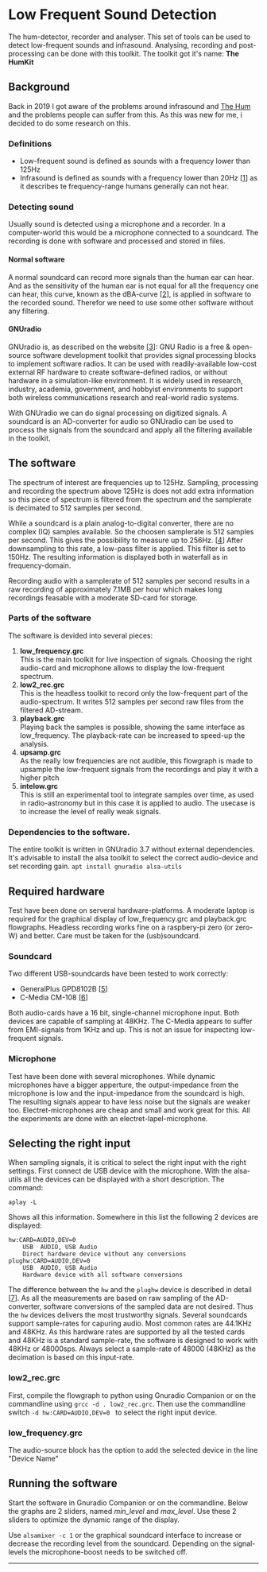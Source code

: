 # Low Frequent Sound Detection
The hum-detector, recorder and analyser. This set of tools can be used to detect low-frequent sounds and infrasound. Analysing, recording and post-processing can be done with this toolkit.
The toolkit got it's name: **The HumKit**

## Background
Back in 2019 I got aware of the problems around infrasound and [The Hum] and the problems people can suffer from this.
As this was new for me, i decided to do some research on this.

### Definitions

* Low-frequent sound is defined as sounds with a frequency lower than 125Hz
* Infrasound is defined as sounds with a frequency lower than 20Hz [[1]] as it describes te frequency-range humans generally can not hear.



### Detecting sound
Usually sound is detected using a microphone and a recorder. In a computer-world this would be a microphone connected to a soundcard. The recording is done with software and processed and stored in files.

#### Normal software
A normal soundcard can record more signals than the human ear can hear. And as the sensitivity of the human ear is not equal for all the frequency one can hear, this curve, known as the dBA-curve [[2]], is applied in software to the recorded sound. Therefor we need to use some other software without any filtering.


#### GNUradio
GNUradio is, as described on the website [[3]]: GNU Radio is a free & open-source software development toolkit that provides signal processing blocks to implement software radios. It can be used with readily-available low-cost external RF hardware to create software-defined radios, or without hardware in a simulation-like environment. It is widely used in research, industry, academia, government, and hobbyist environments to support both wireless communications research and real-world radio systems.

With GNUradio we can do signal processing on digitized signals. A soundcard is an AD-converter for audio so GNUradio can be used to process the signals from the soundcard and apply all the filtering available in the toolkit.

## The software
The spectrum of interest are frequencies up to 125Hz. Sampling, processing and recording the spectrum above 125Hz is does not add extra information so this piece of spectrum is filtered from the spectrum and the samplerate is decimated to 512 samples per second.

While a soundcard is a plain analog-to-digital converter, there are no complex (IQ) samples available. So the choosen samplerate is 512 samples per second. This gives the possibility to measure up to 256Hz. [[4]]
After downsampling to this rate, a low-pass filter is applied. This filter is set to 150Hz. 
The resulting information is displayed both in waterfall as in frequency-domain.

Recording audio with a samplerate of 512 samples per second results in a raw recording of approximately 7.1MB per hour which makes long recordings feasable with a moderate SD-card for storage.

### Parts of the software
The software is devided into several pieces:

1. **low_frequency.grc**<br>
	This is the main toolkit for live inspection of signals. Choosing the right audio-card and microphone allows to display the low-frequent spectrum.
2. **low2_rec.grc**<br>
	This is the headless toolkit to record only the low-frequent part of the audio-spectrum. It writes 512 samples per second raw files from the filtered AD-stream.
3. **playback.grc**<br>
	Playing back the samples is possible, showing the same interface as low_frequency. The playback-rate can be increased to speed-up the analysis.
4. **upsamp.grc**<br>
	As the really low frequencies are not audible, this flowgraph is made to upsample the low-frequent signals from the recordings and play it with a higher pitch
5. **intelow.grc**<br>
	This is still an experimental tool to integrate samples over time, as used in radio-astronomy but in this case it is applied to audio. The usecase is to increase the level of really weak signals.

### Dependencies to the software.
The entire toolkit is written in GNUradio 3.7 without external dependencies. It's advisable to install the alsa toolkit to select the correct audio-device and set recording gain.
`apt install gnuradio alsa-utils`

## Required hardware
Test have been done on serveral hardware-platforms. A moderate laptop is required for the graphical display of low_frequency.grc and playback.grc flowgraphs.
Headless recording works fine on a raspbery-pi zero (or zero-W) and better.
Care must be taken for the (usb)soundcard. 

### Soundcard
Two different USB-soundcards have been tested to work correctly:

* GeneralPlus GPD8102B [[5]]
* C-Media CM-108 [[6]]

Both audio-cards have a 16 bit, single-channel microphone input. Both devices are capable of sampling at 48KHz. The C-Media appears to suffer from EMI-signals from 1KHz and up. This is not an issue for inspecting low-frequent signals.

### Microphone
Test have been done with several microphones. While dynamic microphones have a bigger apperture, the output-impedance from the microphone is low and the input-impedance from the soundcard is high. The resulting signals appear to have less noise but the signals are weaker too.
Electret-microphones are cheap and small and work great for this. All the experiments are done with an electret-lapel-microphone.

   
## Selecting the right input
When sampling signals, it is critical to select the right input with the right settings. First connect de USB device with the microphone. With the alsa-utils all the devices can be displayed with a short description. The command: 

`aplay -L`

Shows all this information. Somewhere in this list the following 2 devices are displayed:

````
hw:CARD=AUDIO,DEV=0
	USB  AUDIO, USB Audio
	Direct hardware device without any conversions
plughw:CARD=AUDIO,DEV=0
    USB  AUDIO, USB Audio
    Hardware device with all software conversions
````

The difference between the `hw` and the `plughw` device is described in detail [[7]]. As all the measurements are based on raw sampling of the AD-converter, software conversions of the sampled data are not desired. Thus the `hw` devices delivers the most trustworthy signals.
Several soundcards support sample-rates for capuring audio. Most common rates are 44.1KHz and 48KHz. As this hardware rates are supported by all the tested cards and 48KHz is a standard sample-rate, the software is designed to work with 48KHz or 48000sps.
Always select a sample-rate of 48000 (48KHz) as the decimation is based on this input-rate.

### low2_rec.grc
First, compile the flowgraph to python using Gnuradio Companion or on the commandline using `grcc -d . low2_rec.grc`. Then use the commandline switch `-d hw:CARD=AUDIO,DEV=0 ` to select the right input device.

### low_frequency.grc
The audio-source block has the option to add the selected device in the line "Device Name"

## Running the software

Start the software in Gnuradio Companion or on the commandline. Below the graphs are 2 sliders, named *min_level* and *max_level*. Use these 2 sliders to optimize the dynamic range of the display.

Use `alsamixer -c 1` or the graphical soundcard interface to increase or decrease the recording level from the soundcard. Depending on the signal-levels the microphone-boost needs to be switched off.


---
[The Hum]: https://thehum.info/
[1]: https://www.ncbi.nlm.nih.gov/pubmed/16934315
[2]: http://www.sengpielaudio.com/calculator-dba-spl.htm
[3]: https://www.gnuradio.org/about/
[4]: http://microscopy.berkeley.edu/courses/dib/sections/02Images/sampling.html
[5]: https://www.generalplus.com/vLVfLNaSVtSNnormal_download
[6]: https://www.cmedia.com.tw/products/USB20_FULL_SPEED/CM108AH
[7]: https://www-uxsup.csx.cam.ac.uk/pub/doc/suse/suse9.0/userguide-9.0/ch18.html



